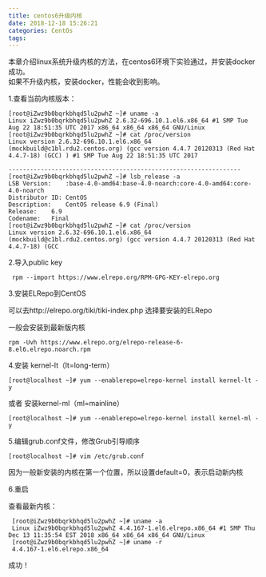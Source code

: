 ```yaml
---
title: centos6升级内核
date: 2018-12-18 15:26:21
categories: CentOs
tags:
---
```


本章介绍linux系统升级内核的方法，在centos6环境下实验通过，并安装docker成功。     
如果不升级内核，安装docker，性能会收到影响。   

1.查看当前内核版本： 

    [root@iZwz9b0bqrkbhqd5lu2pwhZ ~]# uname -a
    Linux iZwz9b0bqrkbhqd5lu2pwhZ 2.6.32-696.10.1.el6.x86_64 #1 SMP Tue Aug 22 18:51:35 UTC 2017 x86_64 x86_64 x86_64 GNU/Linux
    [root@iZwz9b0bqrkbhqd5lu2pwhZ ~]# cat /proc/version
    Linux version 2.6.32-696.10.1.el6.x86_64 (mockbuild@c1bl.rdu2.centos.org) (gcc version 4.4.7 20120313 (Red Hat 4.4.7-18) (GCC) ) #1 SMP Tue Aug 22 18:51:35 UTC 2017
    
    -----------------------------------------------------------------
    [root@iZwz9b0bqrkbhqd5lu2pwhZ ~]# lsb_release -a
    LSB Version:	:base-4.0-amd64:base-4.0-noarch:core-4.0-amd64:core-4.0-noarch
    Distributor ID:	CentOS
    Description:	CentOS release 6.9 (Final)
    Release:	6.9
    Codename:	Final
    [root@iZwz9b0bqrkbhqd5lu2pwhZ ~]# cat /proc/version
    Linux version 2.6.32-696.10.1.el6.x86_64 (mockbuild@c1bl.rdu2.centos.org) (gcc version 4.4.7 20120313 (Red Hat 4.4.7-18) (GCC
    
2.导入public key    

     rpm --import https://www.elrepo.org/RPM-GPG-KEY-elrepo.org
     
3.安装ELRepo到CentOS 

可以去http://elrepo.org/tiki/tiki-index.php 选择要安装的ELRepo 

一般会安装到最新版内核

    rpm -Uvh https://www.elrepo.org/elrepo-release-6-8.el6.elrepo.noarch.rpm
    
4.安装 kernel-lt（lt=long-term）

    [root@localhost ~]# yum --enablerepo=elrepo-kernel install kernel-lt -y
    
或者 安装kernel-ml（ml=mainline）
 
    [root@localhost ~]# yum --enablerepo=elrepo-kernel install kernel-ml -y    
 
 
5.编辑grub.conf文件，修改Grub引导顺序     

    [root@localhost ~]# vim /etc/grub.conf
    
因为一般新安装的内核在第一个位置，所以设置default=0，表示启动新内核    


6.重启 

查看最新内核：

     [root@iZwz9b0bqrkbhqd5lu2pwhZ ~]# uname -a
     Linux iZwz9b0bqrkbhqd5lu2pwhZ 4.4.167-1.el6.elrepo.x86_64 #1 SMP Thu Dec 13 11:35:54 EST 2018 x86_64 x86_64 x86_64 GNU/Linux
     [root@iZwz9b0bqrkbhqd5lu2pwhZ ~]# uname -r
     4.4.167-1.el6.elrepo.x86_64
     
成功！      